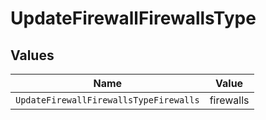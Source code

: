 # UpdateFirewallFirewallsType


## Values

| Name                                   | Value                                  |
| -------------------------------------- | -------------------------------------- |
| `UpdateFirewallFirewallsTypeFirewalls` | firewalls                              |